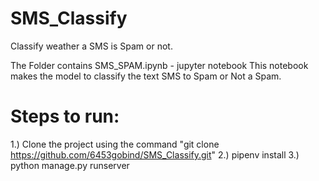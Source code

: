 # SMS_Classify
Classify weather a SMS is Spam or not.

The Folder contains SMS_SPAM.ipynb - jupyter notebook
This notebook makes the model to classify the text SMS to Spam or Not a Spam.


# Steps to run:
 1.) Clone the project using the command "git clone https://github.com/6453gobind/SMS_Classify.git"
 2.) pipenv install
 3.) python manage.py runserver
